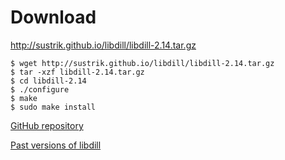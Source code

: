 
# Download

<http://sustrik.github.io/libdill/libdill-2.14.tar.gz> 

```
$ wget http://sustrik.github.io/libdill/libdill-2.14.tar.gz
$ tar -xzf libdill-2.14.tar.gz 
$ cd libdill-2.14
$ ./configure
$ make
$ sudo make install
```

[GitHub repository](https://github.com/sustrik/libdill)

[Past versions of libdill](libdill-history.html)


